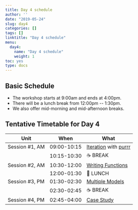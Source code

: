 ```yaml
---
title: Day 4 schedule
author: ''
date: "2019-05-24"
slug: day4
categories: []
tags: []
linktitle: "Day 4 schedule"
menu:
  day4:
    name: "Day 4 schedule"
    weight: 1
toc: yes
type: docs
---
```


## Basic Schedule

* The workshop starts at 9:00am and ends at 4:00pm.
* There will be a lunch break from 12:00pm -- 1:30pm.
* We also offer mid-morning and mid-afternoon breaks.

## Tentative Timetable for Day 4

| Unit           | When          | What                                                             |
|----------------|---------------|------------------------------------------------------------------|
| Session #1, AM | 09:00-10:15   | [Iteration](iterate) with [purrr](https://purrr.tidyverse.org)   |
|                | 10:15-10:30   | :coffee: BREAK                                                   |
| Session #2, AM | 10:30-12:00   | [Writing Functions](iterate)                                     |
|                | 12:00-01:30   | :fork_and_knife: LUNCH                                           |
| Session #3, PM | 01:30-02:30   | [Multiple Models](organize)                                      |
|                | 02:30-02:45   | :coffee: BREAK                                                   |
| Session #4, PM | 02:45-04:00   | [Case Study](study2)                                             |
